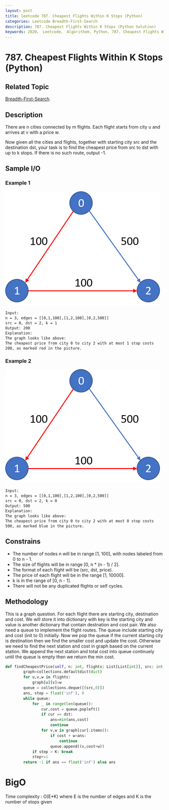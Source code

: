 ```yaml
---
layout: post
title: leetcode 787. Cheapest Flights Within K Stops (Python)
categories: Leetcode Breadth-First-Search
description: 787. Cheapest Flights Within K Stops (Python Solution)
keywords: 2020， Leetcode， Algorithem, Python, 787. Cheapest Flights Within K Stops, zhenyu, Breadth-First-Search
---
```


# 787. Cheapest Flights Within K Stops (Python)

## Related Topic
<a href="/categories/#Breadth-First-Search" target="_blank"> Breadth-First-Search</a>.

## Description
There are n cities connected by m flights. Each flight starts from city u and arrives at v with a price w.

Now given all the cities and flights, together with starting city src and the destination dst, your task is to find the cheapest price from src to dst with up to k stops. If there is no such route, output -1.

## Sample I/O

### Example 1

![example 1](/images/blog/787-1.png)

```
Input: 
n = 3, edges = [[0,1,100],[1,2,100],[0,2,500]]
src = 0, dst = 2, k = 1
Output: 200
Explanation: 
The graph looks like above:
The cheapest price from city 0 to city 2 with at most 1 stop costs 200, as marked red in the picture.
```

### Example 2

![example 1](/images/blog/787-2.png)

```
Input: 
n = 3, edges = [[0,1,100],[1,2,100],[0,2,500]]
src = 0, dst = 2, k = 0
Output: 500
Explanation: 
The graph looks like above:
The cheapest price from city 0 to city 2 with at most 0 stop costs 500, as marked blue in the picture.
```

## Constrains
* The number of nodes n will be in range [1, 100], with nodes labeled from 0 to n - 1.
* The size of flights will be in range [0, n * (n - 1) / 2].
* The format of each flight will be (src, dst, price).
* The price of each flight will be in the range [1, 10000].
* k is in the range of [0, n - 1].
* There will not be any duplicated flights or self cycles.

## Methodology
This is a graph question. For each flight there are starting city, destination and cost. We will store it into dictionary with key is the starting city and value is another dictionary that contain destnation and cost pair. We also need a queue to implement the flight routes. The queue include starting city and cost (init to 0) initially. Now we pop the queue if the current starting city is destination then we find the smaller cost and update the cost. Otherwise we need to find the next station and cost in graph based on the current station. We append the next station and total cost into queue continuely until the queue is empty then we return the min cost. 

``` python
def findCheapestPrice(self, n: int, flights: List[List[int]], src: int, dst: int, K: int) -> int:
        graph=collections.defaultdict(dict)
        for u,v,w in flights:
            graph[u][v]=w
        queue = collections.deque([(src,0)])
        ans, step = float('inf'), 0
        while queue:
            for _ in range(len(queue)):
                cur,cost = queue.popleft()
                if cur == dst:
                    ans=min(ans,cost)
                    continue
                for v,w in graph[cur].items():
                    if cost + w>ans:
                        continue
                    queue.append((v,cost+w))
            if step > K: break
            step+=1
        return -1 if ans == float('inf') else ans
```

# BigO
Time complexity : O(E*K) where E is the number of edges and K is the number of stops given
